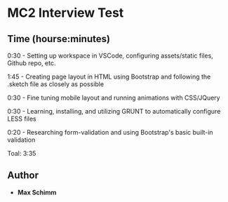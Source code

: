 # MC2 Interview Test

## Time (hourse:minutes)

0:30 - Setting up workspace in VSCode, configuring assets/static files, Github repo, etc.

1:45 - Creating page layout in HTML using Bootstrap and following the .sketch file as closely as possible

0:30 - Fine tuning mobile layout and running animations with CSS/JQuery

0:30 - Learning, installing, and utilizing GRUNT to automatically configure LESS files

0:20 - Researching form-validation and using Bootstrap's basic built-in validation

Toal: 3:35

## Author

* **Max Schimm**
